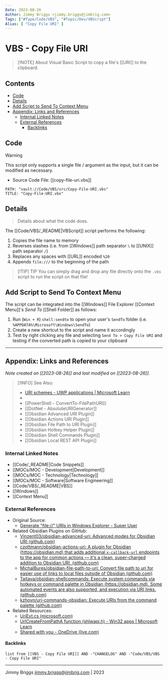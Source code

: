 ```yaml
---
Date: 2023-08-26
Author: Jimmy Briggs <jimmy.briggs@jimbrig.com>
Tags: ["#Type/Code/VBS", "#Topic/Dev/VBScript"]
Alias: [ "Copy File URI" ]
---
```


# VBS - Copy File URI

> [!NOTE] About
> Visual Basic Script to copy a file's [[URI]] to the clipboard.

## Contents

- [Code](#code)
- [Details](#details)
- [Add Script to Send To Context Menu](#add-script-to-send-to-context-menu)
- [Appendix: Links and References](#appendix-links-and-references)
	- [Internal Linked Notes](#internal-linked-notes)
	- [External References](#external-references)
		- [Backlinks](#backlinks)


## Code

> [!WARNING]
> This script only supports a single file / argument as the input, but it can be modified as necessary.

- Source Code File: [[copy-file-uri.vbs]]

```embed-vb
PATH: "vault://Code/VBS/src/Copy-File-URI.vbs"
TITLE: "Copy-File-URI.vbs"
```

## Details

> Details about what the code does.

The [[Code/VBS/_README|VBScript]] script performs the following:

1. Copies the file name to memory
2. Reverses slashes (i.e. from [[Windows]] path separator `\` to [[UNIX]] path separator `/`)
3. Replaces any spaces with [[URL]] encoded `%20`
4. Appends `file:///` to the beginning of the path

> [!TIP] TIP
> You can simply drag and drop any file directly onto the `.vbs` script to run the script on that file!  

## Add Script to Send To Context Menu

The script can be integrated into the [[Windows]] File Explorer [[Context Menu]]'s *Send To* [[Shell Folder]] as follows:

1. Run (`Win + R`) `shell:sendto` to open your user's `SendTo` folder (i.e. `%APPDATA%\Microsoft\Windows\SendTo`)
2. Create a new shortcut to the script and name it accordingly
3. Test by right clicking any file and selecting `Send To > Copy File URI` and testing if the converted path is copied to your clipboard


***

## Appendix: Links and References

*Note created on [[2023-08-26]] and last modified on [[2023-08-26]].*

> [!INFO] See Also:
> - [URI schemes - UWP applications | Microsoft Learn](https://learn.microsoft.com/en-us/windows/uwp/app-resources/uri-schemes)
> - 
> - [[PowerShell - ConvertTo-FilePathURI]]
> - [[DotNet - AbsoluteURIGenerator]]
> - [[Obsidian Advanced URI Plugin]]
> - [[Obsidian Actions URI Plugin]]
> - [[Obsidian File Path to URI Plugin]]
> - [[Obsidian Hotkey Helper Plugin]]
> - [[Obsidian Shell Commands Plugin]]
> - [[Obsidian Local REST API Plugin]]

### Internal Linked Notes

- [[Code/_README|Code Snippets]]
- [[MOCs/MOC - Development|Development]]
- [[MOCs/MOC - Technology|Technology]]
- [[MOCs/MOC - Software|Software Engineering]]
- [[Code/VBS/_README|VBS]]
- [[Windows]]
- [[Context Menu]]

### External References

- Original Source: 
	- [Generate "file://" URIs in Windows Explorer - Super User](https://superuser.com/questions/297060/generate-file-uris-in-windows-explorer)
- Related Obsidian Plugins on GitHub:
	- [Vinzent03/obsidian-advanced-uri: Advanced modes for Obsidian URI (github.com)](https://github.com/Vinzent03/obsidian-advanced-uri)
	- [czottmann/obsidian-actions-uri: A plugin for Obsidian (https://obsidian.md) that adds additional `x-callback-url` endpoints to the app for common actions — it's a clean, super-charged addition to Obsidian URI. (github.com)](https://github.com/czottmann/obsidian-actions-uri)
	- [MichalBures/obsidian-file-path-to-uri: Convert file path to uri for easier use of links to local files outside of Obsidian (github.com)](https://github.com/MichalBures/obsidian-file-path-to-uri)
	- [Taitava/obsidian-shellcommands: Execute system commands via hotkeys or command palette in Obsidian (https://obsidian.md). Some automated events are also supported, and execution via URI links. (github.com)](https://github.com/Taitava/obsidian-shellcommands)
	- [kzhovn/uri-commands-obsidian: Execute URIs from the command palette (github.com)](https://github.com/kzhovn/uri-commands-obsidian)
- Related Resources:
	- [UriExt.cs (microsoft.com)](https://referencesource.microsoft.com/#System/net/System/UriExt.cs,fb5ba9a46b2384ae)
	- [UrlCreateFromPathA function (shlwapi.h) - Win32 apps | Microsoft Learn](https://learn.microsoft.com/en-us/windows/win32/api/shlwapi/nf-shlwapi-urlcreatefrompatha)
	- [Shared with you - OneDrive (live.com)](https://onedrive.live.com/?authkey=%21AJofTHeUeIIQZTE&id=DED6DB63D5309C3D%21508031&cid=DED6DB63D5309C3D&parId=root&parQt=sharedby&parCid=C173AFA5FF2D3291&o=OneUp)

#### Backlinks

```dataview
list from [[VBS - Copy File URI]] AND -"CHANGELOG" AND -"Code/VBS/VBS - Copy File URI"
```


***

Jimmy Briggs <jimmy.briggs@jimbrig.com> | 2023

